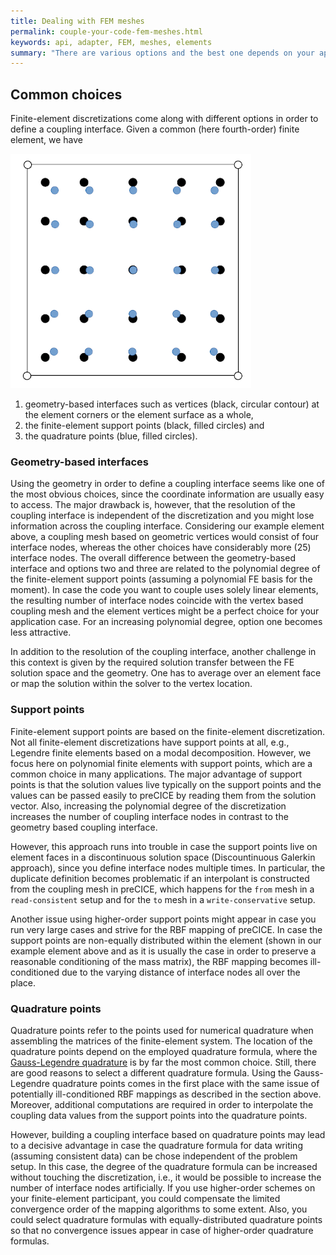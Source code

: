 ```yaml
---
title: Dealing with FEM meshes
permalink: couple-your-code-fem-meshes.html
keywords: api, adapter, FEM, meshes, elements
summary: "There are various options and the best one depends on your application case."
---
```


## Common choices

Finite-element discretizations come along with different options in order to define a coupling interface. Given a common (here fourth-order) finite element, we have

![FEM coupling mesh](images/docs/couple-your-code-fem-meshes.png)

  1. geometry-based interfaces such as vertices (black, circular contour) at the element corners or the element surface as a whole,
  2. the finite-element support points (black, filled circles) and
  3. the quadrature points (blue, filled circles).

### Geometry-based interfaces

Using the geometry in order to define a coupling interface seems like one of the most obvious choices, since the coordinate information are usually easy to access. The major drawback is, however, that the resolution of the coupling interface is independent of the discretization and you might lose information across the coupling interface. Considering our example element above, a coupling mesh based on geometric vertices would consist of four interface nodes, whereas the other choices have considerably more (25) interface nodes. The overall difference between the geometry-based interface and options two and three are related to the polynomial degree of the finite-element support points (assuming a polynomial FE basis for the moment). In case the code you want to couple uses solely linear elements, the resulting number of interface nodes coincide with the vertex based coupling mesh and the element vertices might be a perfect choice for your application case. For an increasing polynomial degree, option one becomes less attractive.

In addition to the resolution of the coupling interface, another challenge in this context is given by the required solution transfer between the FE solution space and the geometry. One has to average over an element face or map the solution within the solver to the vertex location.

### Support points

Finite-element support points are based on the finite-element discretization. Not all finite-element discretizations have support points at all, e.g., Legendre finite elements based on a modal decomposition. However, we focus here on polynomial finite elements with support points, which are a common choice in many applications. The major advantage of support points is that the solution values live typically on the support points and the values can be passed easily to preCICE by reading them from the solution vector. Also, increasing the polynomial degree of the discretization increases the number of coupling interface nodes in contrast to the geometry based coupling interface.

However, this approach runs into trouble in case the support points live on element faces in a discontinuous solution space (Discountinuous Galerkin approach), since you define interface nodes multiple times. In particular, the duplicate definition becomes problematic if an interpolant is constructed from the coupling mesh in preCICE, which happens for the `from` mesh in a `read-consistent` setup and for the `to` mesh in a `write-conservative` setup.

Another issue using higher-order support points might appear in case you run very large cases and strive for the RBF mapping of preCICE. In case the support points are non-equally distributed within the element (shown in our example element above and as it is usually the case in order to preserve a reasonable conditioning of the mass matrix), the RBF mapping becomes ill-conditioned due to the varying distance of interface nodes all over the place.

### Quadrature points

Quadrature points refer to the points used for numerical quadrature when assembling the matrices of the finite-element system. The location of the quadrature points depend on the employed quadrature formula, where the [Gauss-Legendre quadrature](https://en.wikipedia.org/wiki/Gauss%E2%80%93Legendre_quadrature) is by far the most common choice. Still, there are good reasons to select a different quadrature formula. Using the Gauss-Legendre quadrature points comes in the first place with the same issue of potentially ill-conditioned RBF mappings as described in the section above. Moreover, additional computations are required in order to interpolate the coupling data values from the support points into the quadrature points.

However, building a coupling interface based on quadrature points may lead to a decisive advantage in case the quadrature formula for data writing (assuming consistent data) can be chose independent of the problem setup. In this case, the degree of the quadrature formula can be increased without touching the discretization, i.e., it would be possible to increase the number of interface nodes artificially. If you use higher-order schemes on your finite-element participant, you could compensate the limited convergence order of the mapping algorithms to some extent. Also, you could select quadrature formulas with equally-distributed quadrature points so that no convergence issues appear in case of higher-order quadrature formulas.
